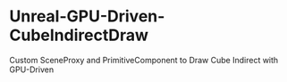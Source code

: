 # Unreal-GPU-Driven-CubeIndirectDraw
Custom SceneProxy and PrimitiveComponent to Draw Cube Indirect with GPU-Driven
